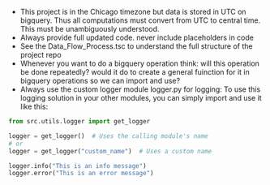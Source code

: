 - This project is in the Chicago timezone but data is stored in UTC on bigquery. Thus all computations must convert from UTC to central time. This must be unambiguously understood.
- Always provide full updated code. never include placeholders in code
- See the Data_Flow_Process.tsc to understand the full structure of the project repo
- Whenever you want to do a bigquery operation think: will this operation be done repeatedly? would it do to create a general fuinction for it in bigquery operations so we can import and use?
- Always use the custom logger module logger.py for logging:
To use this logging solution in your other modules, you can simply import and use it like this:

```python
from src.utils.logger import get_logger

logger = get_logger()  # Uses the calling module's name
# or
logger = get_logger("custom_name")  # Uses a custom name

logger.info("This is an info message")
logger.error("This is an error message")
```